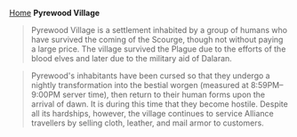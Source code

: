 [Home](../index.md)
**Pyrewood Village**
> Pyrewood Village is a settlement inhabited by a group of humans who have survived the coming of the Scourge, though not without paying a large price. The village survived the Plague due to the efforts of the blood elves and later due to the military aid of Dalaran.

> Pyrewood's inhabitants have been cursed so that they undergo a nightly transformation into the bestial worgen (measured at 8:59PM–9:00PM server time), then return to their human forms upon the arrival of dawn. It is during this time that they become hostile. Despite all its hardships, however, the village continues to service Alliance travellers by selling cloth, leather, and mail armor to customers.